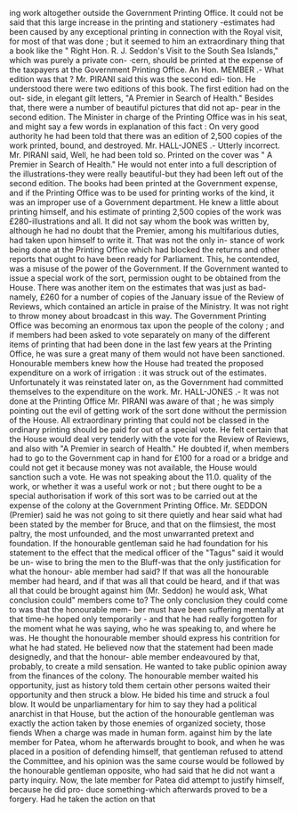 ing work altogether outside the Government Printing Office. It could not be said that this large increase in the printing and stationery -estimates had been caused by any exceptional printing in connection with the Royal visit, for most of that was done ; but it seemed to him an extraordinary thing that a book like the " Right Hon. R. J. Seddon's Visit to the South Sea Islands," which was purely a private con- ·cern, should be printed at the expense of the taxpayers at the Government Printing Office. An Hon. MEMBER .- What edition was that ? Mr. PIRANI said this was the second edi- tion. He understood there were two editions of this book. The first edition had on the out- side, in elegant gilt letters, "A Premier in Search of Health." Besides that, there were a number of beautiful pictures that did not ap- pear in the second edition. The Minister in charge of the Printing Office was in his seat, and might say a few words in explanation of this fact : On very good authority he had been told that there was an edition of 2,500 copies of the work printed, bound, and destroyed. Mr. HALL-JONES .- Utterly incorrect. Mr. PIRANI said, Well, he had been told so. Printed on the cover was " A Premier in Search of Health." He would not enter into a full description of the illustrations-they were really beautiful-but they had been left out of the second edition. The books had been printed at the Government expense, and if the Printing Office was to be used for printing works of the kind, it was an improper use of a Government department. He knew a little about printing himself, and his estimate of printing 2,500 copies of the work was £280-illustrations and all. It did not say whom the book was written by, although he had no doubt that the Premier, among his multifarious duties, had taken upon himself to write it. That was not the only in- stance of work being done at the Printing Office which had blocked the returns and other reports that ought to have been ready for Parliament. This, he contended, was a misuse of the power of the Government. If the Government wanted to issue a special work of the sort, permission ought to be obtained from the House. There was another item on the estimates that was just as bad-namely, £260 for a number of copies of the January issue of the Review of Reviews, which contained an article in praise of the Ministry. It was not right to throw money about broadcast in this way. The Government Printing Office was becoming an enormous tax upon the people of the colony ; and if members had been asked to vote separately on many of the different items of printing that had been done in the last few years at the Printing Office, he was sure a great many of them would not have been sanctioned. Honourable members knew how the House had treated the proposed expenditure on a work of irrigation : it was struck out of the estimates. Unfortunately it was reinstated later on, as the Government had committed themselves to the expenditure on the work. Mr. HALL-JONES .- It was not done at the Printing Office Mr. PIRANI was aware of that ; he was simply pointing out the evil of getting work of the sort done without the permission of the House. All extraordinary printing that could not be classed in the ordinary printing should be paid for out of a special vote. He felt certain that the House would deal very tenderly with the vote for the Review of Reviews, and also with "A Premier in search of Health." He doubted if, when members had to go to the Government cap in hand for £100 for a road or a bridge and could not get it because money was not available, the House would sanction such a vote. He was not speaking about the 11.0. quality of the work, or whether it was a useful work or not ; but there ought to be a special authorisation if work of this sort was to be carried out at the expense of the colony at the Government Printing Office. Mr. SEDDON (Premier) said he was not going to sit there quietly and hear said what had been stated by the member for Bruce, and that on the flimsiest, the most paltry, the most unfounded, and the most unwarranted pretext and foundation. If the honourable gentleman said he had foundation for his statement to the effect that the medical officer of the "Tagus" said it would be un- wise to bring the men to the Bluff-was that the only justification for what the honour- able member had said? If that was all the honourable member had heard, and if that was all that could be heard, and if that was all that could be brought against him (Mr. Seddon) he would ask, What conclusion could" members come to? The only conclusion they could come to was that the honourable mem- ber must have been suffering mentally at that time-he hoped only temporarily - and that he had really forgotten for the moment what he was saying, who he was speaking to, and where he was. He thought the honourable member should express his contrition for what he had stated. He believed now that the statement had been made designedly, and that the honour- able member endeavoured by that, probably, to create a mild sensation. He wanted to take public opinion away from the finances of the colony. The honourable member waited his opportunity, just as history told them certain other persons waited their opportunity and then struck a blow. He bided his time and struck a foul blow. It would be unparliamentary for him to say they had a political anarchist in that House, but the action of the honourable gentleman was exactly the action taken by those enemies of organized society, those fiends When a charge was made in human form. against him by the late member for Patea, whom he afterwards brought to book, and when he was placed in a position of defending himself, that gentleman refused to attend the Committee, and his opinion was the same course would be followed by the honourable gentleman opposite, who had said that he did not want a party inquiry. Now, the late member for Patea did attempt to justify himself, because he did pro- duce something-which afterwards proved to be a forgery. Had he taken the action on that 